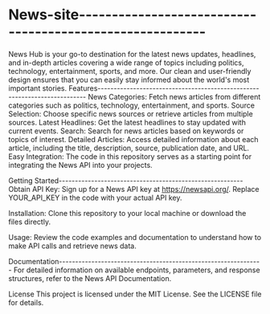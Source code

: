 # News-site---------------------------------------------------------
News Hub is your go-to destination for the latest news updates, headlines, and in-depth articles covering a wide range of topics including politics, technology, entertainment, sports, and more. Our clean and user-friendly design ensures that you can easily stay informed about the world's most important stories.
Features--------------------------------------------------------------------------
News Categories: Fetch news articles from different categories such as politics, technology, entertainment, and sports.
Source Selection: Choose specific news sources or retrieve articles from multiple sources.
Latest Headlines: Get the latest headlines to stay updated with current events.
Search: Search for news articles based on keywords or topics of interest.
Detailed Articles: Access detailed information about each article, including the title, description, source, publication date, and URL.
Easy Integration: The code in this repository serves as a starting point for integrating the News API into your projects.

Getting Started---------------------------------------------------------
Obtain API Key: Sign up for a News API key at https://newsapi.org/. Replace YOUR_API_KEY in the code with your actual API key.

Installation: Clone this repository to your local machine or download the files directly.

Usage: Review the code examples and documentation to understand how to make API calls and retrieve news data.

Documentation---------------------------------------------------------------
For detailed information on available endpoints, parameters, and response structures, refer to the News API Documentation.

License
This project is licensed under the MIT License. See the LICENSE file for details.
